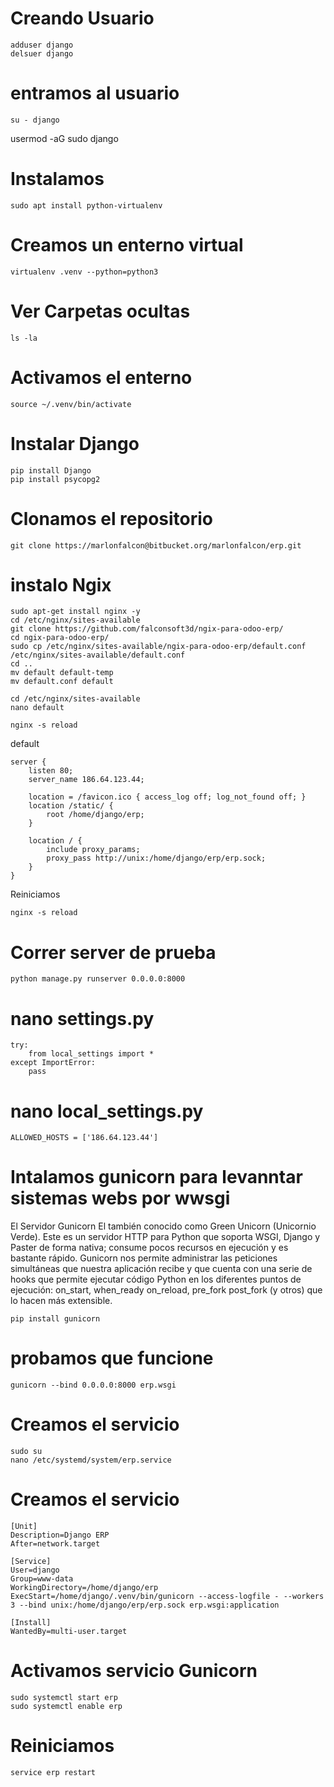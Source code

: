 # Creando Usuario
```
adduser django
delsuer django
```

# entramos al usuario
```
su - django
```

usermod -aG sudo django

# Instalamos
```
sudo apt install python-virtualenv
```

# Creamos un enterno virtual
```
virtualenv .venv --python=python3
```

# Ver Carpetas ocultas
```
ls -la
```

# Activamos el enterno
```
source ~/.venv/bin/activate
```

# Instalar Django
```
pip install Django
pip install psycopg2
```

# Clonamos el repositorio
```
git clone https://marlonfalcon@bitbucket.org/marlonfalcon/erp.git
```

# instalo Ngix
```
sudo apt-get install nginx -y
cd /etc/nginx/sites-available
git clone https://github.com/falconsoft3d/ngix-para-odoo-erp/
cd ngix-para-odoo-erp/
sudo cp /etc/nginx/sites-available/ngix-para-odoo-erp/default.conf /etc/nginx/sites-available/default.conf
cd ..
mv default default-temp
mv default.conf default

cd /etc/nginx/sites-available
nano default

nginx -s reload
```
default
```
server {
    listen 80;
    server_name 186.64.123.44;

    location = /favicon.ico { access_log off; log_not_found off; }
    location /static/ {
        root /home/django/erp;
    }

    location / {
        include proxy_params;
        proxy_pass http://unix:/home/django/erp/erp.sock;
    }
}
```

Reiniciamos
```
nginx -s reload
```

# Correr server de prueba
```
python manage.py runserver 0.0.0.0:8000
```

# nano settings.py
```
try:
    from local_settings import *
except ImportError:
    pass
```

# nano local_settings.py
```
ALLOWED_HOSTS = ['186.64.123.44']
```

# Intalamos gunicorn para levanntar sistemas webs por wwsgi
El Servidor Gunicorn El también conocido como Green Unicorn (Unicornio Verde). Este es un servidor HTTP para Python que soporta WSGI, Django y Paster de forma nativa; consume pocos recursos en ejecución y es bastante rápido. Gunicorn nos permite administrar las peticiones simultáneas que nuestra aplicación recibe y que cuenta con una serie de hooks que permite ejecutar código Python en los diferentes puntos de ejecución: on_start, when_ready on_reload, pre_fork post_fork (y otros) que lo hacen más extensible.

```
pip install gunicorn
```
# probamos que funcione
```
gunicorn --bind 0.0.0.0:8000 erp.wsgi
```

# Creamos el servicio
```
sudo su
nano /etc/systemd/system/erp.service
```
# Creamos el servicio
```
[Unit]
Description=Django ERP
After=network.target

[Service]
User=django
Group=www-data
WorkingDirectory=/home/django/erp
ExecStart=/home/django/.venv/bin/gunicorn --access-logfile - --workers 3 --bind unix:/home/django/erp/erp.sock erp.wsgi:application

[Install]
WantedBy=multi-user.target
```

# Activamos servicio Gunicorn
```
sudo systemctl start erp
sudo systemctl enable erp
```

# Reiniciamos
```
service erp restart
```



